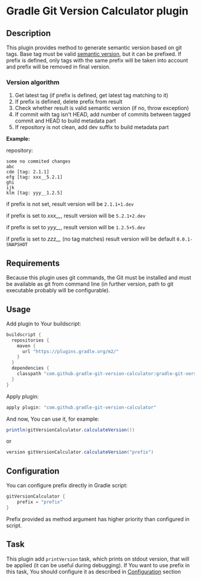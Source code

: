 # Gradle Git Version Calculator plugin

## Description
This plugin provides method to generate semantic version based on git tags. Base tag must be valid [semantic version](http://semver.org/), but it can be prefixed.
If prefix is defined, only tags with the same prefix will be taken into account and prefix will be removed in final version.

### Version algorithm

1) Get latest tag (if prefix is defined, get latest tag matching to it)
2) If prefix is defined, delete prefix from result
3) Check whether result is valid semantic version (if no, throw exception)
4) If commit with tag isn't HEAD, add number of commits between tagged commit and HEAD to build metadata part
5) If repository is not clean, add dev suffix to build metadata part

**Example:**

repository:
```
some no commited changes
abc
cde [tag: 2.1.1]
efg [tag: xxx__5.2.1]
ghi
ijk
klm [tag: yyy__1.2.5]
```

if prefix is not set, result version will be `2.1.1+1.dev`

if prefix is set to *xxx__*, result version will be `5.2.1+2.dev`

if prefix is set to *yyy__*, result version will be `1.2.5+5.dev`

if prefix is set to *zzz__* (no tag matches) result version will be default `0.0.1-SNAPSHOT`

## Requirements
Because this plugin uses git commands, the Git must be installed and must be available as git from command line (in further version, path to git executable probably will be configurable).

## Usage
Add plugin to Your buildscript:
```groovy
buildscript {
  repositories {
    maven {
      url "https://plugins.gradle.org/m2/"
    }
  }
  dependencies {
    classpath "com.github.gradle-git-version-calculator:gradle-git-version-calculator:0.1.0"
  }
}
```

Apply plugin:
```groovy
apply plugin: "com.github.gradle-git-version-calculator"
```

And now, You can use it, for example:

```groovy
println(gitVersionCalculator.calculateVersion())
```

or


```groovy
version gitVersionCalculator.calculateVersion("prefix")
```

## Configuration
You can configure prefix directly in Gradle script:

```groovy
gitVersionCalculator {
    prefix = "prefix"
}
```
Prefix provided as method argument has higher priority than configured in script.

## Task
This plugin add `printVersion` task, which prints on stdout version, that will be applied (it can be useful during debugging).
If You want to use prefix in this task, You should configure it as described in [Configuration](#configuration) section
